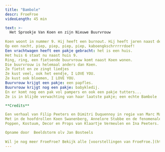 ```yaml
---
title: "Bambole"
descr: FroeFroe
videoLength: 45 min

text: >-
  Het Sprookje Van Koen en zijn Nieuwe Buurvrouw  
  
Koen woont in nummer 9. Hij heeft een burnout. Hij heeft jaren naast de botsauto's gestaan met loeiharde muziek in zijn oren en is er ziek van geworden. Soms heeft hij nog een kleine woede aanval maar gelukkig is er een medicijn. Hij heeft nu een huis, een bloementuin, een appelboom, een perenboom en een eendje. Koen gaat elke ochtend door de tuin wandelen. Hij eet een appel en geeft eendje eten. Het komt goed met Koen.  
Op een nacht, piep, piep, piep, piep, kaboengkschrrrrrdoef!  
Een vrachtwagen heeft een pakje gebracht: het is een huis.  
Het huis 6 staat nu naast huis 9.  
Ring, ring, een fietsende buurvrouw komt naast Koen wonen.  
Die buurvrouw is helemaal anders dan Koen.  
Ze fietst en ze zingt liedjes  
Ze kust veel, ook het eendje, I LOVE YOU.  
Ze kust ook bloemen, I LOVE YOU.  
Buurvrouw krijgt een pakje: een papfles.  
Buurvrouw krijgt nog een pakje: babykledij.  
En er komt nog een pak vol pampers en ook een pakje tutters...  
Ze is in blijde verwachting van haar laatste pakje; een echte Bambole !

**Credits**

Een verhaal van Filip Peeters en Dimitri Duquennoy in regie van Marc Maillard  
Met in de hoofdrollen Koen Swanenberg, Annelore Stubbe en de fenomenale muziekjes van Arne Leurentop - Techniek van Klaartje Vermeulen of Wim Bernaers  
Poppen, Kostuum, Decor en Props van Klaartje Vermeulen en Ina Peeters.

Opname door  Beeldstorm olv Jan Bosteels  
  
Wil je nog meer FroeFroe? Bekijk alle [voorstellingen van FroeFroe.](https://vimeopro.com/janbosteels/theater-froe-froe)
---
```


